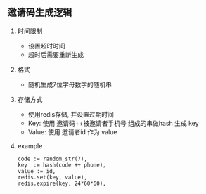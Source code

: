 邀请码生成逻辑
--------------


1. 时间限制
    - 设置超时时间
    - 超时后需要重新生成

2. 格式
    - 随机生成7位字母数字的随机串

3. 存储方式
    - 使用redis存储, 并设置过期时间
    - Key: 使用 邀请码++被邀请者手机号 组成的串做hash 生成 key
    - Value: 使用 邀请者id 作为 value

4. example
    ```
    code := random_str(7),
    key  := hash(code ++ phone),
    value := id,
    redis.set(key, value),
    redis.expire(key, 24*60*60),
    ```
